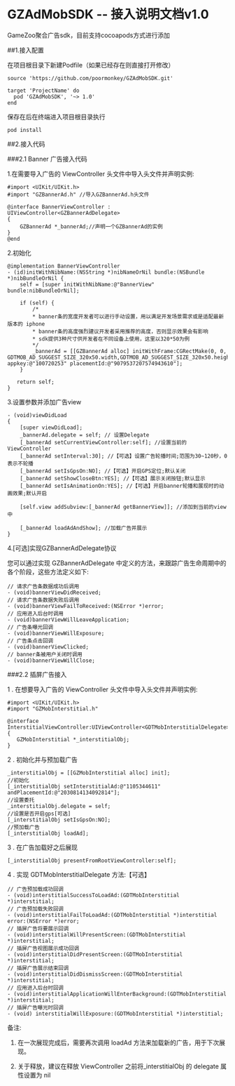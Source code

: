 # GZAdMobSDK -- 接入说明文档v1.0
GameZoo聚合广告sdk，目前支持cocoapods方式进行添加

##1.接入配置

在项目根目录下新建Podfile（如果已经存在则直接打开修改）

```
source 'https://github.com/poormonkey/GZAdMobSDK.git'

target 'ProjectName' do
  pod 'GZAdMobSDK', '~> 1.0'
end

```

保存在后在终端进入项目根目录执行

```
pod install
```

##2.接入代码

###2.1 Banner 广告接入代码

1.在需要导入广告的 ViewController 头文件中导入头文件并声明实例:

```
#import <UIKit/UIKit.h>#import "GZBannerAd.h" //导入GZBannerAd.h头文件
@interface BannerViewController :UIViewController<GZBannerAdDelegate>{	GZBannerAd *_bannerAd;//声明一个GZBannerAd的实例 
}@end
```

2.初始化

```
@implementation BannerViewController- (id)initWithNibName:(NSString *)nibNameOrNil bundle:(NSBundle *)nibBundleOrNil {	self = [super initWithNibName:@"BannerView" bundle:nibBundleOrNil]; 
	
	if (self) {
		/*		* banner条的宽度开发者可以进行手动设置，用以满足开发场景需求或是适配最新版本的	iphone		* banner条的高度强烈建议开发者采用推荐的高度，否则显示效果会有影响		* sdk提供3种尺寸供开发者在不同设备上使用，这里以320*50为例		*/		_bannerAd = [[GZBannerAd alloc] initWithFrame:CGRectMake(0, 0, GDTMOB_AD_SUGGEST_SIZE_320x50.width,GDTMOB_AD_SUGGEST_SIZE_320x50.height) appkey:@"100720253" placementId:@"9079537207574943610"]; 
	}
   return self;}
```

3.设置参数并添加广告view

```
- (void)viewDidLoad{	[super viewDidLoad];	_bannerAd.delegate = self; // 设置Delegate
    [_bannerAd setCurrentViewController:self]; //设置当前的ViewController
    [_bannerAd setInterval:30]; //【可选】设置广告轮播时间;范围为30~120秒，0表示不轮播
    [_bannerAd setIsGpsOn:NO]; //【可选】开启GPS定位;默认关闭
    [_bannerAd setShowCloseBtn:YES]; //【可选】展示关闭按钮;默认显示
    [_bannerAd setIsAnimationOn:YES]; //【可选】开启banner轮播和展现时的动画效果;默认开启
    
    [self.view addSubview:[_bannerAd getBannerView]]; //添加到当前的view中
    
    [_bannerAd loadAdAndShow]; //加载广告并展示
}
```

4.[可选]实现GZBannerAdDelegate协议

您可以通过实现 GZBannerAdDelegate 中定义的方法，来跟踪广告生命周期中的各个阶段，这些方法定义如下:

```
// 请求广告条数据成功后调用
- (void)bannerViewDidReceived;
// 请求广告条数据失败后调用
- (void)bannerViewFailToReceived:(NSError *)error;
// 应用进入后台时调用
- (void)bannerViewWillLeaveApplication;
// 广告条曝光回调
- (void)bannerViewWillExposure;
// 广告条点击回调
- (void)bannerViewClicked;
// banner条被用户关闭时调用
- (void)bannerViewWillClose;
```

###2.2 插屏广告接入

1 . 在想要导入广告的 ViewController 头文件中导入头文件并声明实例:

```
#import <UIKit/UIKit.h>#import "GZMobInterstitial.h"
@interface InterstitialViewController:UIViewController<GDTMobInterstitialDelegate>{   GZMobInterstitial *_interstitialObj;}
```

2 . 初始化并与预加载广告

```
_interstitialObj = [[GZMobInterstitial alloc] init];
//初始化
[_interstitialObj setInterstitialAd:@"1105344611" andPlacementId:@"2030814134092814"];
//设置委托
_interstitialObj.delegate = self;
//设置是否开启gps[可选]
[_interstitialObj setIsGpsOn:NO];
//预加载广告
[_interstitialObj loadAd];
```
3 . 在广告加载好之后展现

```
[_interstitialObj presentFromRootViewController:self];
```  

4 . 实现 GDTMobInterstitialDelegate 方法:【可选】

```
// 广告预加载成功回调- (void)interstitialSuccessToLoadAd:(GDTMobInterstitial *)interstitial;// 广告预加载失败回调- (void)interstitialFailToLoadAd:(GDTMobInterstitial *)interstitial error:(NSError *)error;// 插屏广告将要展示回调- (void)interstitialWillPresentScreen:(GDTMobInterstitial *)interstitial;// 插屏广告视图展示成功回调- (void)interstitialDidPresentScreen:(GDTMobInterstitial *)interstitial;// 插屏广告展示结束回调- (void)interstitialDidDismissScreen:(GDTMobInterstitial *)interstitial;// 应用进入后台时回调- (void)interstitialApplicationWillEnterBackground:(GDTMobInterstitial *)interstitial;// 插屏广告曝光时回调- (void) interstitialWillExposure:(GDTMobInterstitial *)interstitial;
```

备注:
1) 在一次展现完成后，需要再次调用 loadAd 方法来加载新的广告，用于下次展现。

2) 关于释放，建议在释放 ViewController 之前将_interstitialObj 的 delegate 属性设置为 nil
